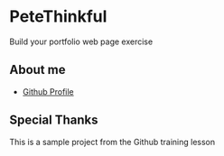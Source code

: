 # PeteThinkful
Build your portfolio web page exercise

## About me

* [Github Profile](https://github.com/MaryGailAng)

## Special Thanks
This is a sample project from the Github training lesson
